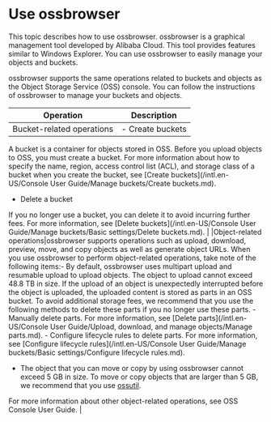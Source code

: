 # Use ossbrowser

This topic describes how to use ossbrowser. ossbrowser is a graphical management tool developed by Alibaba Cloud. This tool provides features similar to Windows Explorer. You can use ossbrowser to easily manage your objects and buckets.

ossbrowser supports the same operations related to buckets and objects as the Object Storage Service \(OSS\) console. You can follow the instructions of ossbrowser to manage your buckets and objects.

|Operation|Description|
|---------|-----------|
|Bucket-related operations|-   Create buckets

A bucket is a container for objects stored in OSS. Before you upload objects to OSS, you must create a bucket. For more information about how to specify the name, region, access control list \(ACL\), and storage class of a bucket when you create the bucket, see [Create buckets](/intl.en-US/Console User Guide/Manage buckets/Create buckets.md).

-   Delete a bucket

If you no longer use a bucket, you can delete it to avoid incurring further fees. For more information, see [Delete buckets](/intl.en-US/Console User Guide/Manage buckets/Basic settings/Delete buckets.md). |
|Object-related operations|ossbrowser supports operations such as upload, download, preview, move, and copy objects as well as generate object URLs. When you use ossbrowser to perform object-related operations, take note of the following items:-   By default, ossbrowser uses multipart upload and resumable upload to upload objects. The object to upload cannot exceed 48.8 TB in size. If the upload of an object is unexpectedly interrupted before the object is uploaded, the uploaded content is stored as parts in an OSS bucket. To avoid additional storage fees, we recommend that you use the following methods to delete these parts if you no longer use these parts.
    -   Manually delete parts. For more information, see [Delete parts](/intl.en-US/Console User Guide/Upload, download, and manage objects/Manage parts.md).
    -   Configure lifecycle rules to delete parts. For more information, see [Configure lifecycle rules](/intl.en-US/Console User Guide/Manage buckets/Basic settings/Configure lifecycle rules.md).
-   The object that you can move or copy by using ossbrowser cannot exceed 5 GB in size. To move or copy objects that are larger than 5 GB, we recommend that you use [ossutil](/intl.en-US/Tools/ossutil/Overview.md).

For more information about other object-related operations, see OSS Console User Guide. |

